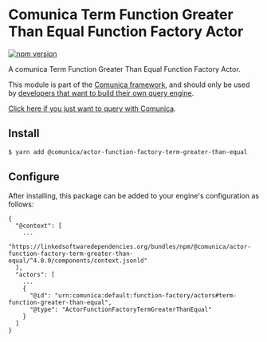 # Comunica Term Function Greater Than Equal Function Factory Actor

[![npm version](https://badge.fury.io/js/%40comunica%2Factor-function-factory-term-function-greater-than-equal.svg)](https://www.npmjs.com/package/@comunica/actor-function-factory-term-greater-than-equal)

A comunica Term Function Greater Than Equal Function Factory Actor.

This module is part of the [Comunica framework](https://github.com/comunica/comunica),
and should only be used by [developers that want to build their own query engine](https://comunica.dev/docs/modify/).

[Click here if you just want to query with Comunica](https://comunica.dev/docs/query/).

## Install

```bash
$ yarn add @comunica/actor-function-factory-term-greater-than-equal
```

## Configure

After installing, this package can be added to your engine's configuration as follows:
```text
{
  "@context": [
    ...
    "https://linkedsoftwaredependencies.org/bundles/npm/@comunica/actor-function-factory-term-greater-than-equal/^4.0.0/components/context.jsonld"
  ],
  "actors": [
    ...
    {
      "@id": "urn:comunica:default:function-factory/actors#term-function-greater-than-equal",
      "@type": "ActorFunctionFactoryTermGreaterThanEqual"
    }
  ]
}
```
